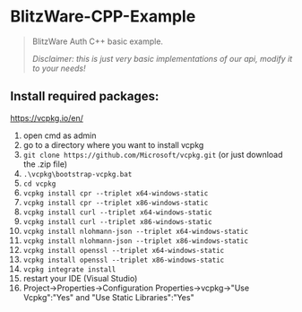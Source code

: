 # BlitzWare-CPP-Example
>
> BlitzWare Auth C++ basic example.
>
> *Disclaimer: this is just very basic implementations of our api, modify it to your needs!*


## Install required packages:
https://vcpkg.io/en/
1.  open cmd as admin
2.  go to a directory where you want to install vcpkg
3.  `git clone https://github.com/Microsoft/vcpkg.git` (or just download the .zip file)
4.  `.\vcpkg\bootstrap-vcpkg.bat`
5.  `cd vcpkg`
6.  `vcpkg install cpr --triplet x64-windows-static`
7.  `vcpkg install cpr --triplet x86-windows-static`
8.  `vcpkg install curl --triplet x64-windows-static`
9.  `vcpkg install curl --triplet x86-windows-static`
10. `vcpkg install nlohmann-json --triplet x64-windows-static`
11. `vcpkg install nlohmann-json --triplet x86-windows-static`
12. `vcpkg install openssl --triplet x64-windows-static`
13. `vcpkg install openssl --triplet x86-windows-static`
14. `vcpkg integrate install`
15. restart your IDE (Visual Studio)
16. Project->Properties->Configuration Properties->vcpkg->"Use Vcpkg":"Yes" and "Use Static Libraries":"Yes"


